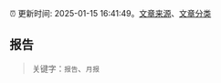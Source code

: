 :alarm_clock: 更新时间: 2025-01-15 16:41:49。[文章来源](/README.md)、[文章分类](/TAGS.md)

## 报告


> 关键字：`报告`、`月报`



